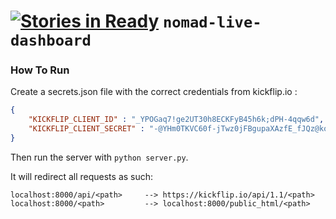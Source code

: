 [![Stories in Ready](https://badge.waffle.io/NOMAD-Live/nomad-live-dashboard.png?label=ready&title=Ready)](https://waffle.io/NOMAD-Live/nomad-live-dashboard)
`nomad-live-dashboard`
======================

### How To Run

Create a secrets.json file with the correct credentials from kickflip.io :

```json
{
	"KICKFLIP_CLIENT_ID" : "_YPOGaq7!ge2UT30h8ECKFyB45h6k;dPH-4qqw6d",
	"KICKFLIP_CLIENT_SECRET" : "-@YHm0TKVC60f-jTwz0jFBgupaXAzfE_fJQz@ko7dwTVKeMmD-DhE.C!TzqemN.==.6tj2pId6o1fiSxjoWAmt2@ImBg7MZOuENx8H:D!4rI3t;3dfWL3BpA6Ow.TkJv"
}
```

Then run the server with `python server.py`.


It will redirect all requests as such:
```
localhost:8000/api/<path>     --> https://kickflip.io/api/1.1/<path>
localhost:8000/<path>         --> localhost:8000/public_html/<path>
```
